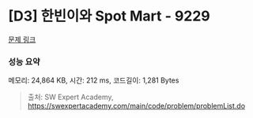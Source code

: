 # [D3] 한빈이와 Spot Mart - 9229 

[문제 링크](https://swexpertacademy.com/main/code/problem/problemDetail.do?contestProbId=AW8Wj7cqbY0DFAXN) 

### 성능 요약

메모리: 24,864 KB, 시간: 212 ms, 코드길이: 1,281 Bytes



> 출처: SW Expert Academy, https://swexpertacademy.com/main/code/problem/problemList.do